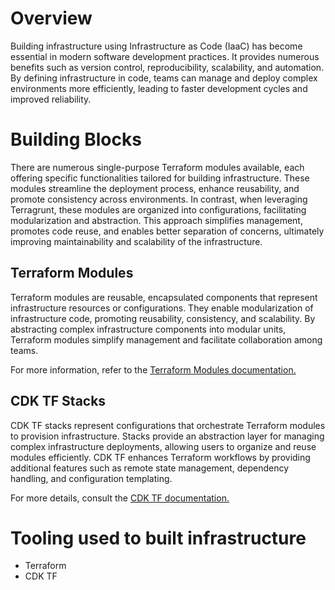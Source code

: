 # Overview <!-- {docsify-ignore} -->
Building infrastructure using Infrastructure as Code (IaaC) has become essential in modern software development practices. It provides numerous benefits such as version control, reproducibility, scalability, and automation. By defining infrastructure in code, teams can manage and deploy complex environments more efficiently, leading to faster development cycles and improved reliability.

# Building Blocks <!-- {docsify-ignore} -->

There are numerous single-purpose Terraform modules available, each offering specific functionalities tailored for building infrastructure. These modules streamline the deployment process, enhance reusability, and promote consistency across environments. In contrast, when leveraging Terragrunt, these modules are organized into configurations, facilitating modularization and abstraction. This approach simplifies management, promotes code reuse, and enables better separation of concerns, ultimately improving maintainability and scalability of the infrastructure.

## Terraform Modules <!-- {docsify-ignore} -->
Terraform modules are reusable, encapsulated components that represent infrastructure resources or configurations. They enable modularization of infrastructure code, promoting reusability, consistency, and scalability. By abstracting complex infrastructure components into modular units, Terraform modules simplify management and facilitate collaboration among teams.

For more information, refer to the [Terraform Modules documentation.](terraform/index.md)

## CDK TF Stacks <!-- {docsify-ignore} -->

CDK TF stacks represent configurations that orchestrate Terraform modules to provision infrastructure. Stacks provide an abstraction layer for managing complex infrastructure deployments, allowing users to organize and reuse modules efficiently. CDK TF enhances Terraform workflows by providing additional features such as remote state management, dependency handling, and configuration templating.

For more details, consult the [CDK TF documentation.](cdktf/index.md)

# Tooling used to built infrastructure <!-- {docsify-ignore} -->
- Terraform
- CDK TF
